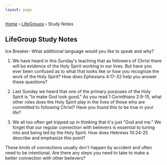 ```yaml
---
layout: page
---
```


<p id="breadcrumbs">
	<a href="{{ site.baseurl }}/">Home</a> &rsaquo; <a href="{{ site.baseurl }}/lifegroups/">LifeGroups</a> &rsaquo; Study Notes
</p>

## LifeGroup Study Notes

Ice Breaker- What additional language would you like to speak and why?

1. We have heard in this Sunday's teaching that as followers of Christ there will be evidence of the Holy Spirit working in our lives. But have you ever been confused as to what that looks like or how you recognize the work of the Holy Spirit? How does Ephesians 4:17-32 help you answer these questions?

2. Last Sunday we heard that one of the primary purposes of the Holy Spirit is "to make God look good." As you read 1 Corinthians 2:9-15, what other roles does the Holy Spirit play in the lives of those who are committed to following Christ? Have you found this to be true in your life?

3. We all too often get tripped up in thinking that it's just "God and me." We forget that our regular connection with believers is essential to tuning into and being led by the Holy Spirit. How does Hebrews 10:24-25 describe and emphasize this point?

These kinds of connections usually don't happen by accident and often need to be intentional. Are there any steps you need to take to make a better connection with other believers?
